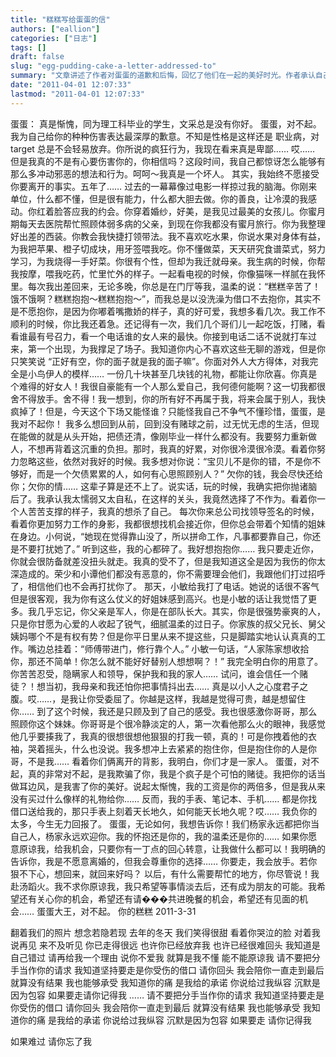 ```yaml
---
title: "糕糕写给蛋蛋的信"
authors: ["eallion"]
categories: ["日志"]
tags: []
draft: false
slug: "egg-pudding-cake-a-letter-addressed-to"
summary: "文章讲述了作者对蛋蛋的道歉和后悔，回忆了他们在一起的美好时光。作者承认自己是个赌徒，欺骗了蛋蛋，并表达了对她的深深爱意和愿意改过自新的决心。最后，作者希望能够得到原谅并重新开始，即使不能成为恋人也希望能保持友谊。"
date: "2011-04-01 12:07:33"
lastmod: "2011-04-01 12:07:33"
---
```


蛋蛋：
    真是惭愧，同为理工科毕业的学生，文采总是没有你好。
    蛋蛋，对不起。我为自己给你的种种伤害表达最深厚的歉意。不知是性格是这样还是
职业病，对 target 总是不会轻易放弃。你所说的疯狂行为，我现在看来真是卑鄙……
哎…… 但是我真的不是有心要伤害你的，你相信吗？这段时间，我自己都惊讶怎么能够有那么多冲动邪恶的想法和行为。呵呵～我真是一个坏人。
    其实，我始终不愿接受你要离开的事实。五年了…… 过去的一幕幕像过电影一样掠过我的脑海。你刚来单位，什么都不懂，但是很有能力，什么都大胆去做。你的善良，让冷漠的我感动。你红着脸答应我的约会。你穿着婚纱，好美，是我见过最美的女孩儿。你蜜月期每天去医院帮忙照顾体弱多病的父亲，到现在你我都没有蜜月旅行。你为我整理好出差的西装。你教会我快捷打领带法。我不喜欢吃水果，你说水果对身体有益，为我把苹果、橙子切成块，用牙签喂我吃。你不懂做菜，天天研究食谱菜式，努力学习，为我烧得一手好菜。你很有个性，但却为我迁就母亲。我生病的时候，你帮我按摩，喂我吃药，忙里忙外的样子。一起看电视的时候，你像猫咪一样腻在我怀里。每次我出差回来，无论多晚，你总是在门厅等我，温柔的说：“糕糕辛苦了！饿不饿啊？糕糕抱抱～糕糕抱抱～”，而我总是以没洗澡为借口不去抱你，其实不是不愿抱你，是因为你嘟着嘴撒娇的样子，真的好可爱，我想多看几次。我工作不顺利的时候，你比我还着急。还记得有一次，我们几个哥们儿一起吃饭，打赌，看看谁最有号召力，看一个电话谁的女人来的最快。你接到电话二话不说就打车过来，第一个出现，为我撑足了场子。我知道你内心不喜欢这些无聊的游戏，但是你只笑笑说 “正好有空，你的面子就是我的面子嘛”。你面对外人大方得体，对我完全是小鸟伊人的模样…… 一份几十块甚至几块钱的礼物，都能让你欣喜。你真是个难得的好女人！我很自豪能有一个人那么爱自己，我何德何能啊？这一切我都很舍不得放手。舍不得！我一想到，你的所有好不再属于我，将来会属于别人，我快疯掉了！但是，今天这个下场又能怪谁？只能怪我自己不争气不懂珍惜，蛋蛋，是我对不起你！
我多么想回到从前，回到没有赌球之前，过无忧无虑的生活，但现在能做的就是从头开始，把债还清，像刚毕业一样什么都没有。我要努力重新做人，不想再背着这沉重的负担。那时，我真的好累，对你很冷漠很冷漠。看着你努力忽略这些，依然对我好的时候。我多想对你说：“宝贝儿不是你的错，不是你不够好，而是一个欠债累累的人，如何有心思照顾别人？” 欠你的钱，我会尽快还给你；欠你的情…… 这辈子算是还不上了。说实话，玩的时候，我确实把你抛诸脑后了。我承认我太懦弱又太自私，在这样的关头，我竟然选择了不作为。看着你一个人苦苦支撑的样子，我真的想杀了自己。
每次你来总公司找领导签名的时候，看着你更加努力工作的身影，我都很想找机会接近你，但你总会带着个知情的姐妹在身边。小何说，“她现在觉得靠山没了，所以拼命工作，凡事都要靠自己，你还是不要打扰她了。” 听到这些，我的心都碎了。我好想抱抱你…… 我只要走近你，你就会很防备就差没扭头就走。我真的受不了，但是我知道这全是因为我伤的你太深造成的。荣少和小谭他们都没有恶意的，你不需要理会他们，我跟他们打过招呼了，相信他们也不会再打扰你了。
那天，小敏给我打了电话。她说的话很不客气但是很客观，我为你有这么仗义的好姐妹感到高兴。也是小敏的话让我觉悟了更多。我几乎忘记，你父亲是军人，你是在部队长大。其实，你是很强势豪爽的人，只是你甘愿为心爱的人收起了锐气，细腻温柔的过日子。你家族的叔父兄长、舅父姨妈哪个不是有权有势？但是你平日里从来不提这些，只是脚踏实地认认真真的工作。嘴边总挂着：“师傅带进门，修行靠个人。” 小敏一句话，“人家陈家想收拾你，那还不简单！你怎么就不能好好替别人想想啊？！” 我完全明白你的用意了。你苦苦忍受，隐瞒家人和领导，保护我和我的家人…… 试问，谁会信任一个赌徒？！想当初，我母亲和我还怕你把事情抖出去…… 真是以小人之心度君子之腹。哎……，是我让你受委屈了。你越是这样，我越是觉得可贵，越是想留住你…… 到了这个时候，我还是只顾及到了自己的感受。我也很感激你哥哥，那么照顾你这个妹妹。你哥哥是个很冷静淡定的人，第一次看他那么火的眼神，我感觉他几乎要揍我了，我真的很想很想他狠狠的打我一顿，真的！可是你拽着他的衣袖，哭着摇头，什么也没说。我多想冲上去紧紧的抱住你，但是抱住你的人是你哥，不是我…… 看着你们俩离开的背影，我明白，你们才是一家人。
蛋蛋，对不起，真的非常对不起，是我欺骗了你，我是个疯子是个可怕的赌徒。我把你的话当做耳边风，是我害了你的美好。说起太惭愧，我的工资是你的两倍多，但是我从来没有买过什么像样的礼物给你…… 反而，我的手表、笔记本、手机…… 都是你找借口送给我的，那只手表上刻着天长地久，如何能天长地久呢？哎…… 我负你的太多，今生无力回报了。
蛋蛋，无论如何，我想告诉你！我们杨家永远都把你当自己人，杨家永远欢迎你。我的怀抱还是你的，我的温柔还是你的…… 如果你愿意原谅我，给我机会，只要你有一丁点的回心转意，让我做什么都可以！我明确的告诉你，我是不愿意离婚的，但我会尊重你的选择…… 你要走，我会放手。若你狠不下心，想回来，就回来好吗？
以后，有什么需要帮忙的地方，你尽管说！我赴汤蹈火。我不求你原谅我，我只希望等事情淡去后，还有成为朋友的可能。我希望还有关心你的机会，希望还有请���共进晚餐的机会，希望还有见面的机会……
蛋蛋大王，对不起。
             你的糕糕
2011-3-31

翻着我们的照片  想念若隐若现
    去年的冬天  我们笑得很甜
看着你哭泣的脸  对着我说再见
     来不及听见  你已走得很远
   也许你已经放弃我  也许已经很难回头
我知道是自己错过
请再给我一个理由  说你不爱我
  就算是我不懂  能不能原谅我
请不要把分手当作你的请求
我知道坚持要走是你受伤的借口
请你回头  我会陪你一直走到最后
就算没有结果  我也能够承受
我知道你的痛  是我给的承诺
你说给过我纵容  沉默是因为包容
如果要走请你记得我
……
请不要把分手当作你的请求
我知道坚持要走是你受伤的借口
请你回头  我会陪你一直走到最后
就算没有结果 我也能够承受
我知道你的痛  是我给的承诺
你说给过我纵容  沉默是因为包容
如果要走 请你记得我

如果难过  请你忘了我
